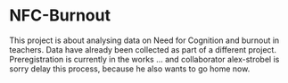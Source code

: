 # NFC-Burnout
This project is about analysing data on Need for Cognition and burnout in teachers. Data have already been collected as part of a different project. Preregistration is currently in the works ... and collaborator alex-strobel is sorry delay this process, because he also wants to go home now.  

